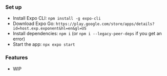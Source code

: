 ### Set up

-	Install Expo CLI: `npm install -g expo-cli`
-	Download Expo Go: `https://play.google.com/store/apps/details?id=host.exp.exponent&hl=en&gl=US`
-	Install dependencies: `npm i` (or `npm i --legacy-peer-deps` if you get an error)
-	Start the app: `npx expo start`

### Features

-	WIP